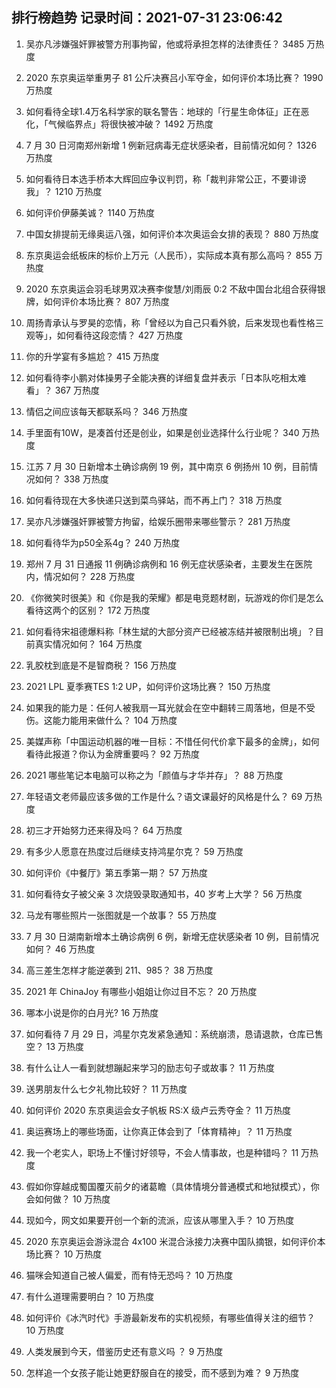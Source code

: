 
## 排行榜趋势 记录时间：2021-07-31 23:06:42
  
  1. 吴亦凡涉嫌强奸罪被警方刑事拘留，他或将承担怎样的法律责任？ 3485 万热度
    
  2. 2020 东京奥运举重男子 81 公斤决赛吕小军夺金，如何评价本场比赛？ 1990 万热度
    
  3. 如何看待全球1.4万名科学家的联名警告：地球的「行星生命体征」正在恶化，「气候临界点」将很快被冲破？ 1492 万热度
    
  4. 7 月 30 日河南郑州新增 1 例新冠病毒无症状感染者，目前情况如何？ 1326 万热度
    
  5. 如何看待日本选手桥本大辉回应争议判罚，称「裁判非常公正，不要诽谤我」？ 1210 万热度
    
  6. 如何评价伊藤美诚？ 1140 万热度
    
  7. 中国女排提前无缘奥运八强，如何评价本次奥运会女排的表现？ 880 万热度
    
  8. 东京奥运会纸板床的标价上万元（人民币），实际成本真有那么高吗？ 855 万热度
    
  9. 2020 东京奥运会羽毛球男双决赛李俊慧/刘雨辰 0:2 不敌中国台北组合获得银牌，如何评价本场比赛？ 807 万热度
    
  10. 周扬青承认与罗昊的恋情，称「曾经以为自己只看外貌，后来发现也看性格三观等」，如何看待这段恋情？ 427 万热度
    
  11. 你的升学宴有多尴尬？ 415 万热度
    
  12. 如何看待李小鹏对体操男子全能决赛的详细复盘并表示「日本队吃相太难看」？ 367 万热度
    
  13. 情侣之间应该每天都联系吗？ 346 万热度
    
  14. 手里面有10W，是凑首付还是创业，如果是创业选择什么行业呢？ 340 万热度
    
  15. 江苏 7 月 30 日新增本土确诊病例 19 例，其中南京 6 例扬州 10 例，目前情况如何？ 338 万热度
    
  16. 如何看待现在大多快递只送到菜鸟驿站，而不再上门？ 318 万热度
    
  17. 吴亦凡涉嫌强奸罪被警方拘留，给娱乐圈带来哪些警示？ 281 万热度
    
  18. 如何看待华为p50全系4g？ 240 万热度
    
  19. 郑州 7 月 31 日通报 11 例确诊病例和 16 例无症状感染者，主要发生在医院内，情况如何？ 228 万热度
    
  20. 《你微笑时很美》和《你是我的荣耀》都是电竞题材剧，玩游戏的你们是怎么看待这两个的区别？ 172 万热度
    
  21. 如何看待宋祖德爆料称「林生斌的大部分资产已经被冻结并被限制出境」？目前真实情况如何？ 164 万热度
    
  22. 乳胶枕到底是不是智商税？ 156 万热度
    
  23. 2021 LPL 夏季赛TES 1:2 UP，如何评价这场比赛？ 150 万热度
    
  24. 如果我的能力是：任何人被我扇一耳光就会在空中翻转三周落地，但是不受伤。这能力能用来做什么？ 104 万热度
    
  25. 美媒声称「中国运动机器的唯一目标：不惜任何代价拿下最多的金牌」，如何看待此报道？你认为金牌重要吗？ 92 万热度
    
  26. 2021 哪些笔记本电脑可以称之为「颜值与才华并存」？ 88 万热度
    
  27. 年轻语文老师最应该多做的工作是什么？语文课最好的风格是什么？ 69 万热度
    
  28. 初三才开始努力还来得及吗？ 64 万热度
    
  29. 有多少人愿意在热度过后继续支持鸿星尔克？ 59 万热度
    
  30. 如何评价《中餐厅》第五季第一期？ 57 万热度
    
  31. 如何看待女子被父亲 3 次烧毁录取通知书，40 岁考上大学？ 56 万热度
    
  32. 马龙有哪些照片一张图就是一个故事？ 55 万热度
    
  33. 7 月 30 日湖南新增本土确诊病例 6 例，新增无症状感染者 10 例，目前情况如何？ 46 万热度
    
  34. 高三差生怎样才能逆袭到 211、985？ 38 万热度
    
  35. 2021 年 ChinaJoy 有哪些小姐姐让你过目不忘？ 20 万热度
    
  36. 哪本小说是你的白月光? 16 万热度
    
  37. 如何看待 7 月 29 日，鸿星尔克发紧急通知：系统崩溃，恳请退款，仓库已售空？ 13 万热度
    
  38. 有什么让人一看到就想蹦起来学习的励志句子或故事？ 11 万热度
    
  39. 送男朋友什么七夕礼物比较好？ 11 万热度
    
  40. 如何评价 2020 东京奥运会女子帆板 RS:X 级卢云秀夺金？ 11 万热度
    
  41. 奥运赛场上的哪些场面，让你真正体会到了「体育精神」？ 11 万热度
    
  42. 我一个老实人，职场上不懂讨好领导，不会人情事故，也是种错吗？ 11 万热度
    
  43. 假如你穿越成蜀国覆灭前夕的诸葛瞻（具体情境分普通模式和地狱模式），你会如何做？ 10 万热度
    
  44. 现如今，网文如果要开创一个新的流派，应该从哪里入手？ 10 万热度
    
  45. 2020 东京奥运会游泳混合 4x100 米混合泳接力决赛中国队摘银，如何评价本场比赛？ 10 万热度
    
  46. 猫咪会知道自己被人偏爱，而有恃无恐吗？ 10 万热度
    
  47. 有什么道理需要明白？ 10 万热度
    
  48. 如何评价《冰汽时代》手游最新发布的实机视频，有哪些值得关注的细节？ 10 万热度
    
  49. 人类发展到今天，借鉴历史还有意义吗 ？ 9 万热度
    
  50. 怎样追一个女孩子能让她更舒服自在的接受，而不感到为难？ 9 万热度
    